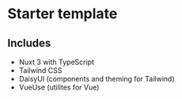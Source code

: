 # Starter template

## Includes
* Nuxt 3 with TypeScript
* Tailwind CSS
* DaisyUI (components and theming for Tailwind)
* VueUse (utilites for Vue)
